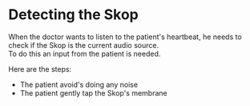 # Detecting the Skop

 When the doctor wants to listen to the patient's heartbeat, he needs to check if the Skop is the current audio source.
<br>
To do this an input from the patient is needed.

Here are the steps:
- The patient avoid's doing any noise
- The patient gently tap the Skop's membrane
